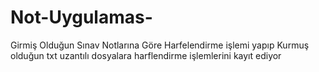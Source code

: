 # Not-Uygulamas-
Girmiş Olduğun Sınav Notlarına Göre Harfelendirme işlemi yapıp Kurmuş olduğun txt uzantılı dosyalara harflendirme işlemlerini kayıt ediyor

